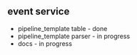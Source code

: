 ## event service
- pipeline_template table - done
- pipeline_template parser - in progress
- docs - in progress